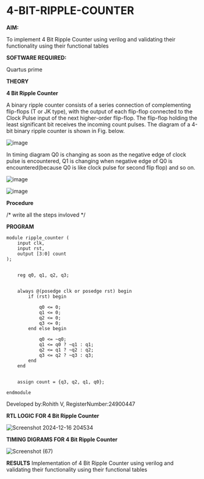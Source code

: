 # 4-BIT-RIPPLE-COUNTER

**AIM:**

To implement  4 Bit Ripple Counter using verilog and validating their functionality using their functional tables

**SOFTWARE REQUIRED:**

Quartus prime

**THEORY**

**4 Bit Ripple Counter**

A binary ripple counter consists of a series connection of complementing flip-flops (T or JK type), with the output of each flip-flop connected to the Clock Pulse input of the next higher-order flip-flop. The flip-flop holding the least significant bit receives the incoming count pulses. The diagram of a 4-bit binary ripple counter is shown in Fig. below.

![image](https://github.com/naavaneetha/4-BIT-RIPPLE-COUNTER/assets/154305477/cb4b74d4-31ab-4359-95d0-d22e67daba13)

In timing diagram Q0 is changing as soon as the negative edge of clock pulse is encountered, Q1 is changing when negative edge of Q0 is encountered(because Q0 is like clock pulse for second flip flop) and so on.

![image](https://github.com/naavaneetha/4-BIT-RIPPLE-COUNTER/assets/154305477/a573a7d6-014e-4e54-93e6-e2ac9530960b)

![image](https://github.com/naavaneetha/4-BIT-RIPPLE-COUNTER/assets/154305477/85e1958a-2fc1-49bb-9a9f-d58ccbf3663c)

**Procedure**

/* write all the steps invloved */

**PROGRAM**

```
module ripple_counter (
    input clk,       
    input rst,        
    output [3:0] count  
);


    reg q0, q1, q2, q3;
    
   
    always @(posedge clk or posedge rst) begin
        if (rst) begin
           
            q0 <= 0;
            q1 <= 0;
            q2 <= 0;
            q3 <= 0;
        end else begin
           
            q0 <= ~q0; 
            q1 <= q0 ? ~q1 : q1; 
            q2 <= q1 ? ~q2 : q2; 
            q3 <= q2 ? ~q3 : q3; 
        end
    end

   
    assign count = {q3, q2, q1, q0}; 

endmodule

```
 Developed by:Rohith V, RegisterNumber:24900447


**RTL LOGIC FOR 4 Bit Ripple Counter**

![Screenshot 2024-12-16 204534](https://github.com/user-attachments/assets/ddca352d-d138-4a05-8be4-917fb8665865)

**TIMING DIGRAMS FOR 4 Bit Ripple Counter**

![Screenshot (67)](https://github.com/user-attachments/assets/104472a3-916f-479d-9efa-e40a4fdd80eb)


**RESULTS**
Implementation of  4 Bit Ripple Counter using verilog and validating their functionality using their functional tables

